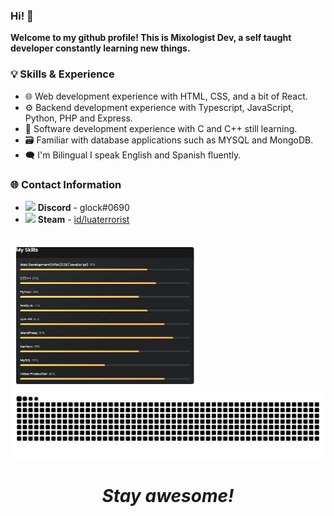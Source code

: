 ### Hi! 👋

**Welcome to my github profile! This is Mixologist Dev, a self taught developer constantly learning new things.**
### 💡 Skills & Experience
* 🌐 Web development experience with HTML, CSS, and a bit of React.
* ⚙️ Backend development experience with Typescript, JavaScript, Python, PHP and Express.
* 🔩 Software development experience with C and C++ still learning.
* 🗃️ Familiar with database applications such as MYSQL and MongoDB.
* 🗨 I'm Bilingual I speak English and Spanish fluently.

### 🌐 Contact Information
* ![](smalldiscord.png) **Discord** - glock#0690
* ![](smallsteam.png) **Steam** - [id/luaterrorist](https://steamcommunity.com/id/luaterrorist)
 <br>
 <img src="https://github.com/Mixologist6105/Mixologist6105/blob/main/srcs/my_skills.png" width="60%" height="60%">
 <img src="https://raw.githubusercontent.com/Mixologist6105/Mixologist6105/b4015f0f2c5a41d7224d14dba2649f815ce4ef36/srcs/grid-snake.svg">

<h1 align="center"><i>Stay awesome!</i></h1>
